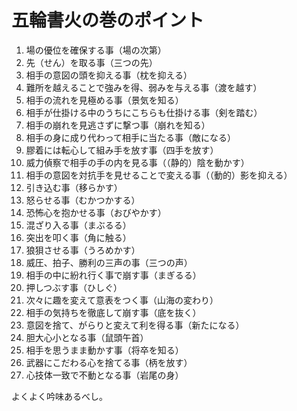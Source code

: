 # 五輪書火の巻のポイント

1. 場の優位を確保する事（場の次第）
2. 先（せん）を取る事（三つの先）
3. 相手の意図の頭を抑える事（枕を抑える）
4. 難所を越えることで強みを得、弱みを与える事（渡を越す）
5. 相手の流れを見極める事（景気を知る）
6. 相手が仕掛ける中のうちにこちらも仕掛ける事（剣を踏む）
7. 相手の崩れを見逃さずに撃つ事（崩れを知る）
8. 相手の身に成り代わって相手に当たる事（敵になる）
9. 膠着には転心して組み手を放す事（四手を放す）
10. 威力偵察で相手の手の内を見る事（（静的）陰を動かす）
11. 相手の意図を対抗手を見せることで変える事（（動的）影を抑える）
12. 引き込む事（移らかす）
13. 怒らせる事（むかつかする）
14. 恐怖心を抱かせる事（おびやかす）
15. 混ざり入る事（まぶるる）
16. 突出を叩く事（角に触る）
17. 狼狽させる事（うろめかす）
18. 威圧、拍子、勝利の三声の事（三つの声）
19. 相手の中に紛れ行く事で崩す事（まぎるる）
20. 押しつぶす事（ひしぐ）
21. 次々に趣を変えて意表をつく事（山海の変わり）
22. 相手の気持ちを徹底して崩す事（底を抜く）
23. 意図を捨て、がらりと変えて利を得る事（新たになる）
24. 胆大心小となる事（鼠頭午首）
25. 相手を思うまま動かす事（将卒を知る）
26. 武器にこだわる心を捨てる事（柄を放す）
27. 心技体一致で不動となる事（岩尾の身）

よくよく吟味あるべし。
